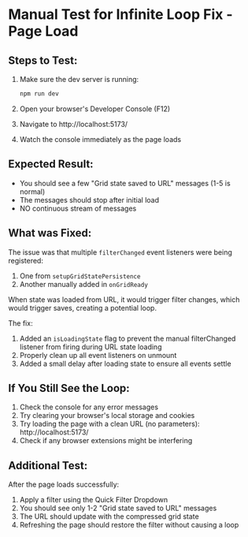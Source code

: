 # Manual Test for Infinite Loop Fix - Page Load

## Steps to Test:

1. Make sure the dev server is running:

   ```bash
   npm run dev
   ```

2. Open your browser's Developer Console (F12)

3. Navigate to http://localhost:5173/

4. Watch the console immediately as the page loads

## Expected Result:

- You should see a few "Grid state saved to URL" messages (1-5 is normal)
- The messages should stop after initial load
- NO continuous stream of messages

## What was Fixed:

The issue was that multiple `filterChanged` event listeners were being registered:

1. One from `setupGridStatePersistence`
2. Another manually added in `onGridReady`

When state was loaded from URL, it would trigger filter changes, which would trigger saves, creating a potential loop.

The fix:

1. Added an `isLoadingState` flag to prevent the manual filterChanged listener from firing during URL state loading
2. Properly clean up all event listeners on unmount
3. Added a small delay after loading state to ensure all events settle

## If You Still See the Loop:

1. Check the console for any error messages
2. Try clearing your browser's local storage and cookies
3. Try loading the page with a clean URL (no parameters): http://localhost:5173/
4. Check if any browser extensions might be interfering

## Additional Test:

After the page loads successfully:

1. Apply a filter using the Quick Filter Dropdown
2. You should see only 1-2 "Grid state saved to URL" messages
3. The URL should update with the compressed grid state
4. Refreshing the page should restore the filter without causing a loop
